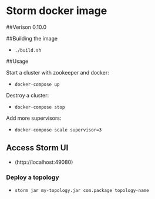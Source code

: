 Storm docker image
============

##Verison
0.10.0

##Building the image
- ```./build.sh```

##Usage

Start a cluster with zookeeper and docker:

- ```docker-compose up```

Destroy a cluster:

- ```docker-compose stop```

Add more supervisors:

- ```docker-compose scale supervisor=3```


## Access Storm UI
- (http://localhost:49080)


### Deploy a topology
- ```storm jar my-topology.jar com.package topology-name```

